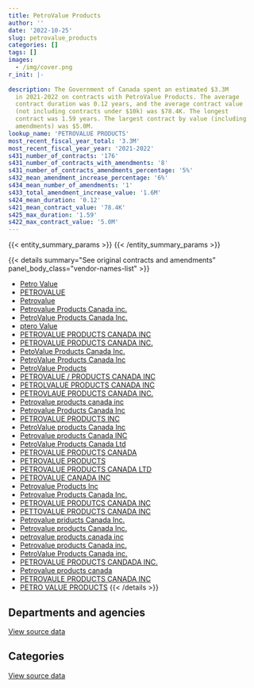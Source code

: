 ```yaml
---
title: PetroValue Products
author: ''
date: '2022-10-25'
slug: petrovalue_products
categories: []
tags: []
images:
  - /img/cover.png
r_init: |-
  
description: The Government of Canada spent an estimated $3.3M
  in 2021-2022 on contracts with PetroValue Products. The average
  contract duration was 0.12 years, and the average contract value
  (not including contracts under $10k) was $78.4K. The longest
  contract was 1.59 years. The largest contract by value (including
  amendments) was $5.0M.
lookup_name: 'PETROVALUE PRODUCTS'
most_recent_fiscal_year_total: '3.3M'
most_recent_fiscal_year_year: '2021-2022'
s431_number_of_contracts: '176'
s431_number_of_contracts_with_amendments: '8'
s431_number_of_contracts_amendments_percentage: '5%'
s432_mean_amendment_increase_percentage: '6%'
s434_mean_number_of_amendments: '1'
s433_total_amendment_increase_value: '1.6M'
s424_mean_duration: '0.12'
s421_mean_contract_value: '78.4K'
s425_max_duration: '1.59'
s422_max_contract_value: '5.0M'
---
```


<script src="/rmarkdown-libs/htmlwidgets/htmlwidgets.js"></script>
<link href="/rmarkdown-libs/datatables-css/datatables-crosstalk.css" rel="stylesheet" />
<script src="/rmarkdown-libs/datatables-binding/datatables.js"></script>
<script src="/rmarkdown-libs/jquery/jquery-3.6.0.min.js"></script>
<link href="/rmarkdown-libs/dt-core-bootstrap/css/dataTables.bootstrap.min.css" rel="stylesheet" />
<link href="/rmarkdown-libs/dt-core-bootstrap/css/dataTables.bootstrap.extra.css" rel="stylesheet" />
<script src="/rmarkdown-libs/dt-core-bootstrap/js/jquery.dataTables.min.js"></script>
<script src="/rmarkdown-libs/dt-core-bootstrap/js/dataTables.bootstrap.min.js"></script>
<link href="/rmarkdown-libs/crosstalk/css/crosstalk.min.css" rel="stylesheet" />
<script src="/rmarkdown-libs/crosstalk/js/crosstalk.min.js"></script>
<script src="/rmarkdown-libs/htmlwidgets/htmlwidgets.js"></script>
<link href="/rmarkdown-libs/datatables-css/datatables-crosstalk.css" rel="stylesheet" />
<script src="/rmarkdown-libs/datatables-binding/datatables.js"></script>
<script src="/rmarkdown-libs/jquery/jquery-3.6.0.min.js"></script>
<link href="/rmarkdown-libs/dt-core-bootstrap/css/dataTables.bootstrap.min.css" rel="stylesheet" />
<link href="/rmarkdown-libs/dt-core-bootstrap/css/dataTables.bootstrap.extra.css" rel="stylesheet" />
<script src="/rmarkdown-libs/dt-core-bootstrap/js/jquery.dataTables.min.js"></script>
<script src="/rmarkdown-libs/dt-core-bootstrap/js/dataTables.bootstrap.min.js"></script>
<link href="/rmarkdown-libs/crosstalk/css/crosstalk.min.css" rel="stylesheet" />
<script src="/rmarkdown-libs/crosstalk/js/crosstalk.min.js"></script>

{{< entity_summary_params >}}
{{< /entity_summary_params >}}

{{< details summary="See original contracts and amendments" panel_body_class="vendor-names-list" >}}
- [Petro Value](https://search.open.canada.ca/en/ct/?sort=contract_value_f%20desc&page=1&search_text=%22Petro%20Value%22)
- [PETROVALUE](https://search.open.canada.ca/en/ct/?sort=contract_value_f%20desc&page=1&search_text=%22PETROVALUE%22)
- [Petrovalue](https://search.open.canada.ca/en/ct/?sort=contract_value_f%20desc&page=1&search_text=%22Petrovalue%22)
- [Petrovalue Products Canada inc.](https://search.open.canada.ca/en/ct/?sort=contract_value_f%20desc&page=1&search_text=%22Petrovalue%20Products%20Canada%20inc.%22)
- [PetroValue Products Canada Inc.](https://search.open.canada.ca/en/ct/?sort=contract_value_f%20desc&page=1&search_text=%22PetroValue%20Products%20Canada%20Inc.%22)
- [ptero Value](https://search.open.canada.ca/en/ct/?sort=contract_value_f%20desc&page=1&search_text=%22ptero%20Value%22)
- [PETROVALUE PRODUCTS CANADA INC](https://search.open.canada.ca/en/ct/?sort=contract_value_f%20desc&page=1&search_text=%22PETROVALUE%20PRODUCTS%20CANADA%20INC%22)
- [PETROVALUE PRODUCTS CANADA INC.](https://search.open.canada.ca/en/ct/?sort=contract_value_f%20desc&page=1&search_text=%22PETROVALUE%20PRODUCTS%20CANADA%20INC.%22)
- [PetoValue Products Canada Inc.](https://search.open.canada.ca/en/ct/?sort=contract_value_f%20desc&page=1&search_text=%22PetoValue%20Products%20Canada%20Inc.%22)
- [PetroValue Products Canada Inc](https://search.open.canada.ca/en/ct/?sort=contract_value_f%20desc&page=1&search_text=%22PetroValue%20Products%20Canada%20Inc%22)
- [PetroValue Products](https://search.open.canada.ca/en/ct/?sort=contract_value_f%20desc&page=1&search_text=%22PetroValue%20Products%22)
- [PETROVALUE / PRODUCTS CANADA INC](https://search.open.canada.ca/en/ct/?sort=contract_value_f%20desc&page=1&search_text=%22PETROVALUE%20%2f%20PRODUCTS%20CANADA%20INC%22)
- [PETROLVALUE PRODUCTS CANADA INC](https://search.open.canada.ca/en/ct/?sort=contract_value_f%20desc&page=1&search_text=%22PETROLVALUE%20PRODUCTS%20CANADA%20INC%22)
- [PETROVLAUE PRODUCTS CANADA INC.](https://search.open.canada.ca/en/ct/?sort=contract_value_f%20desc&page=1&search_text=%22PETROVLAUE%20PRODUCTS%20CANADA%20INC.%22)
- [Petrovalue products canada inc](https://search.open.canada.ca/en/ct/?sort=contract_value_f%20desc&page=1&search_text=%22Petrovalue%20products%20canada%20inc%22)
- [Petrovalue Products Canada Inc](https://search.open.canada.ca/en/ct/?sort=contract_value_f%20desc&page=1&search_text=%22Petrovalue%20Products%20Canada%20Inc%22)
- [PETROVALUE PRODUCTS INC](https://search.open.canada.ca/en/ct/?sort=contract_value_f%20desc&page=1&search_text=%22PETROVALUE%20PRODUCTS%20INC%22)
- [PetroValue products Canada Inc](https://search.open.canada.ca/en/ct/?sort=contract_value_f%20desc&page=1&search_text=%22PetroValue%20products%20Canada%20Inc%22)
- [Petrovalue products Canada INC](https://search.open.canada.ca/en/ct/?sort=contract_value_f%20desc&page=1&search_text=%22Petrovalue%20products%20Canada%20INC%22)
- [PetroValue Products Canada Ltd](https://search.open.canada.ca/en/ct/?sort=contract_value_f%20desc&page=1&search_text=%22PetroValue%20Products%20Canada%20Ltd%22)
- [PETROVALUE PRODUCTS CANADA](https://search.open.canada.ca/en/ct/?sort=contract_value_f%20desc&page=1&search_text=%22PETROVALUE%20PRODUCTS%20CANADA%22)
- [PETROVALUE PRODUCTS](https://search.open.canada.ca/en/ct/?sort=contract_value_f%20desc&page=1&search_text=%22PETROVALUE%20PRODUCTS%22)
- [PETROVALUE PRODUCTS CANADA LTD](https://search.open.canada.ca/en/ct/?sort=contract_value_f%20desc&page=1&search_text=%22PETROVALUE%20PRODUCTS%20CANADA%20LTD%22)
- [PETROVALUE CANADA INC](https://search.open.canada.ca/en/ct/?sort=contract_value_f%20desc&page=1&search_text=%22PETROVALUE%20CANADA%20INC%22)
- [Petrovalue Products Inc](https://search.open.canada.ca/en/ct/?sort=contract_value_f%20desc&page=1&search_text=%22Petrovalue%20Products%20Inc%22)
- [Petrovalue Products Canada Inc.](https://search.open.canada.ca/en/ct/?sort=contract_value_f%20desc&page=1&search_text=%22Petrovalue%20Products%20Canada%20Inc.%22)
- [PETROVALUE PRODUTCS CANADA INC](https://search.open.canada.ca/en/ct/?sort=contract_value_f%20desc&page=1&search_text=%22PETROVALUE%20PRODUTCS%20CANADA%20INC%22)
- [PETTOVALUE PRODUCTS CANADA INC](https://search.open.canada.ca/en/ct/?sort=contract_value_f%20desc&page=1&search_text=%22PETTOVALUE%20PRODUCTS%20CANADA%20INC%22)
- [Petrovalue priducts Canada Inc.](https://search.open.canada.ca/en/ct/?sort=contract_value_f%20desc&page=1&search_text=%22Petrovalue%20priducts%20Canada%20Inc.%22)
- [Petrovalue products Canada Inc.](https://search.open.canada.ca/en/ct/?sort=contract_value_f%20desc&page=1&search_text=%22Petrovalue%20products%20Canada%20Inc.%22)
- [petrovalue products canada inc](https://search.open.canada.ca/en/ct/?sort=contract_value_f%20desc&page=1&search_text=%22petrovalue%20products%20canada%20inc%22)
- [Petrovalue products Canada inc.](https://search.open.canada.ca/en/ct/?sort=contract_value_f%20desc&page=1&search_text=%22Petrovalue%20products%20Canada%20inc.%22)
- [PetroValue Products Canada inc.](https://search.open.canada.ca/en/ct/?sort=contract_value_f%20desc&page=1&search_text=%22PetroValue%20Products%20Canada%20inc.%22)
- [PETROVALUE PRODUCTS CANDADA INC.](https://search.open.canada.ca/en/ct/?sort=contract_value_f%20desc&page=1&search_text=%22PETROVALUE%20PRODUCTS%20CANDADA%20INC.%22)
- [Petrovalue products canada](https://search.open.canada.ca/en/ct/?sort=contract_value_f%20desc&page=1&search_text=%22Petrovalue%20products%20canada%22)
- [PETROVAULE PRODUCTS CANADA INC](https://search.open.canada.ca/en/ct/?sort=contract_value_f%20desc&page=1&search_text=%22PETROVAULE%20PRODUCTS%20CANADA%20INC%22)
- [PETRO VALUE PRODUCTS](https://search.open.canada.ca/en/ct/?sort=contract_value_f%20desc&page=1&search_text=%22PETRO%20VALUE%20PRODUCTS%22)
{{< /details >}}

## Departments and agencies

<div id="htmlwidget-1" style="width:100%;height:auto;" class="datatables html-widget"></div>
<script type="application/json" data-for="htmlwidget-1">{"x":{"style":"bootstrap","filter":"none","vertical":false,"data":[["<a href=\"/departments/csc-scc/\">Correctional Service of Canada<\/a>","<a href=\"/departments/dfo-mpo/\">Fisheries and Oceans Canada<\/a>","<a href=\"/departments/dnd-mdn/\">National Defence<\/a>","<a href=\"/departments/nrcan-rncan/\">Natural Resources Canada<\/a>","<a href=\"/departments/pc/\">Parks Canada<\/a>","<a href=\"/departments/rcmp-grc/\">Royal Canadian Mounted Police<\/a>","<a href=\"/departments/tc/\">Transport Canada<\/a>"],[null,null,null,null,110840.55,null,14221.46],[null,459815.34,1075845.44,150144.96,null,null,86250],[52500,371775.2,2783706.99,null,210000,null,null],[null,59376.53,1905144.98,339448.97,59410.42,97434.85,811072.87]],"container":"<table class=\"table table-striped table-hover row-border order-column display\">\n  <thead>\n    <tr>\n      <th>Department<\/th>\n      <th>2018-2019<\/th>\n      <th>2019-2020<\/th>\n      <th>2020-2021<\/th>\n      <th>2021-2022<\/th>\n    <\/tr>\n  <\/thead>\n<\/table>","options":{"order":[[4,"desc"]],"pageLength":10,"autoWidth":true,"columnDefs":[{"targets":1,"render":"function(data, type, row, meta) {\n    return type !== 'display' ? data : DTWidget.formatCurrency(data, \"$\", 2, 3, \",\", \".\", true, null);\n  }"},{"targets":2,"render":"function(data, type, row, meta) {\n    return type !== 'display' ? data : DTWidget.formatCurrency(data, \"$\", 2, 3, \",\", \".\", true, null);\n  }"},{"targets":3,"render":"function(data, type, row, meta) {\n    return type !== 'display' ? data : DTWidget.formatCurrency(data, \"$\", 2, 3, \",\", \".\", true, null);\n  }"},{"targets":4,"render":"function(data, type, row, meta) {\n    return type !== 'display' ? data : DTWidget.formatCurrency(data, \"$\", 2, 3, \",\", \".\", true, null);\n  }"},{"width":"16%","targets":[1,2,3,4]},{"className":"dt-right","targets":[1,2,3,4]}],"orderClasses":false}},"evals":["options.columnDefs.0.render","options.columnDefs.1.render","options.columnDefs.2.render","options.columnDefs.3.render"],"jsHooks":[]}</script>
<p class="text-right">
<a href="https://github.com/GoC-Spending/contracts-data/tree/main/data/out/vendors/petrovalue_products/summary_by_fiscal_year_by_department.csv" class="source-data-link btn btn-link">View source data</a>
</p>

## Categories

<div id="htmlwidget-2" style="width:100%;height:auto;" class="datatables html-widget"></div>
<script type="application/json" data-for="htmlwidget-2">{"x":{"style":"bootstrap","filter":"none","vertical":false,"data":[["<a href=\"/categories/office_management/\">Office management<\/a>","<a href=\"/categories/defence/\">Defence<\/a>","<a href=\"/categories/transportation_and_logistics/\">Transportation and logistics<\/a>"],[null,null,125062.01],[null,1075845.44,696210.3],[null,2783706.99,634275.2],[39900,1905144.98,1326843.64]],"container":"<table class=\"table table-striped table-hover row-border order-column display\">\n  <thead>\n    <tr>\n      <th>Category<\/th>\n      <th>2018-2019<\/th>\n      <th>2019-2020<\/th>\n      <th>2020-2021<\/th>\n      <th>2021-2022<\/th>\n    <\/tr>\n  <\/thead>\n<\/table>","options":{"order":[[4,"desc"]],"dom":"t","pageLength":30,"autoWidth":true,"columnDefs":[{"targets":1,"render":"function(data, type, row, meta) {\n    return type !== 'display' ? data : DTWidget.formatCurrency(data, \"$\", 2, 3, \",\", \".\", true, null);\n  }"},{"targets":2,"render":"function(data, type, row, meta) {\n    return type !== 'display' ? data : DTWidget.formatCurrency(data, \"$\", 2, 3, \",\", \".\", true, null);\n  }"},{"targets":3,"render":"function(data, type, row, meta) {\n    return type !== 'display' ? data : DTWidget.formatCurrency(data, \"$\", 2, 3, \",\", \".\", true, null);\n  }"},{"targets":4,"render":"function(data, type, row, meta) {\n    return type !== 'display' ? data : DTWidget.formatCurrency(data, \"$\", 2, 3, \",\", \".\", true, null);\n  }"},{"width":"16%","targets":[1,2,3,4]},{"className":"dt-right","targets":[1,2,3,4]}],"orderClasses":false,"lengthMenu":[10,25,30,50,100]}},"evals":["options.columnDefs.0.render","options.columnDefs.1.render","options.columnDefs.2.render","options.columnDefs.3.render"],"jsHooks":[]}</script>
<p class="text-right">
<a href="https://github.com/GoC-Spending/contracts-data/tree/main/data/out/vendors/petrovalue_products/summary_by_fiscal_year_by_category.csv" class="source-data-link btn btn-link">View source data</a>
</p>
